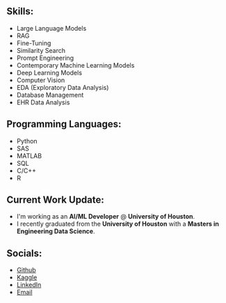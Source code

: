 

## Skills: 
* Large Language Models
* RAG
* Fine-Tuning
* Similarity Search
* Prompt Engineering
* Contemporary Machine Learning Models
* Deep Learning Models
* Computer Vision
* EDA (Exploratory Data Analysis)
* Database Management
* EHR Data Analysis

## Programming Languages:
* Python
* SAS
* MATLAB
* SQL
* C/C++
* R

## Current Work Update:
* I'm working as an **AI/ML Developer** @ **University of Houston**.
* I recently graduated from the **University of Houston** with a **Masters in Engineering Data Science**.

## Socials: 
* [Github](https://github.com/mansibm6)
* [Kaggle](https://www.kaggle.com/mansibmursalin)
* [LinkedIn](https://www.linkedin.com/in/mansibm6/)
* [Email](mansibm6@gmail.com)
